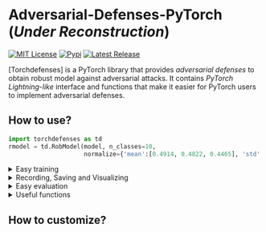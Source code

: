 # Adversarial-Defenses-PyTorch (*Under Reconstruction*)

<p>
  <a href="https://github.com/Harry24k/adversarial-defenses-pytorch/blob/master/LICENSE"><img alt="MIT License" src="https://img.shields.io/github/license/Harry24k/adversarial-defenses-pytorch?&color=brightgreen" /></a>
  <a href="https://pypi.org/project/torchdefenses/"><img alt="Pypi" src="https://img.shields.io/pypi/v/torchdefenses.svg?&color=orange" /></a>
  <a href="https://github.com/Harry24k/adversarial-torchdefenses-pytorch/releases"><img alt="Latest Release" src="https://img.shields.io/github/release/Harry24k/adversarial-torchdefenses-pytorch.svg?&color=blue" /></a>

[Torchdefenses] is a PyTorch library that provides *adversarial defenses* to obtain robust model against adversarial attacks. It contains *PyTorch Lightning-like* interface and functions that make it easier for PyTorch users to implement adversarial defenses.

## How to use?
  
```python
import torchdefenses as td
rmodel = td.RobModel(model, n_classes=10, 
                     normalize={'mean':[0.4914, 0.4822, 0.4465], 'std':[0.2023, 0.1994, 0.2010]})
```

<details><summary>Easy training</summary><p>

```python
import torchdefenses.trainer as tr
trainer = tr.Standard(rmodel)
trainer.record_rob(train_loader, val_loader, eps=0.3, alpha=0.1, steps=5, std=0.1)
trainer.fit(train_loader=train_loader, max_epoch=10, optimizer="SGD(lr=0.01)",
            scheduler="Step([100, 105], 0.1)", scheduler_type="Epoch",
            record_type="Epoch", save_type="Epoch",
            save_path="./_temp/"+"sample", save_overwrite=True)
```
</p></details>

<details><summary>Recording, Saving and Visualizing</summary><p>

```python
trainer.save_all("./_temp/"+"sample", overwrite=True)
trainer.rm.plot(title="A", xlabel="Epoch", ylabel="Accuracy",
                figsize=(6, 4),
                x_key='Epoch',
                y_keys=['Clean(Tr)', 'FGSM(Tr)', 'PGD(Tr)', 'GN(Tr)',
                        'Clean(Val)', 'FGSM(Val)', 'PGD(Val)', 'GN(Val)'],
                ylim=(-10, 110),
                colors=['k', '#D81B60', '#1E88E5', '#004D40']*2,
                labels=['Clean', 'FGSM', 'PGD', 'GN', '', '', '', ''],
                linestyles=['-', '-', '-', '-', '--', '--', '--', '--'],
               )
```
</p></details>

<details><summary>Easy evaluation</summary><p>

```python
rmodel.eval_accuracy(test_loader)
rmodel.eval_rob_accuracy_pgd(test_loader, eps=1, alpha=0.1,
                             steps=10, random_start=True, restart_num=1)
```
</p></details>

<details><summary>Useful functions</summary><p>

```python
from torchdefenses.utils import fix_randomness, fix_gpu
fix_randomness(0)
fix_gpu(0)
```
</p></details>
  
## How to customize?
  
